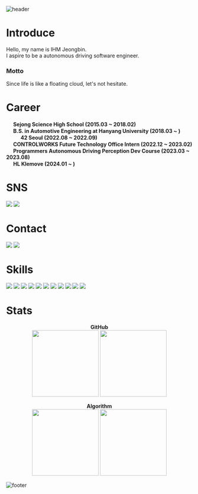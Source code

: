 ![header](https://capsule-render.vercel.app/api?type=waving&color=0080FF&text=%20IhmJB's%20GitHub%20%20&height=150&fontSize=40&fontColor=ffffff)

# Introduce

Hello, my name is IHM Jeongbin.<br>
I aspire to be a autonomous driving software engineer.<br>
<b><h3>Motto</h3></b>
Since life is like a floating cloud, let's not hesitate.

# Career
<img src="https://github.com/ihmmaru99/ihmmaru99/assets/109266664/d284c760-df41-4b58-ac5a-d30c908dbf0b" width="15px" height="15px">
<b>Sejong Science High School (2015.03 ~ 2018.02)</b><br>
<img src="https://github.com/ihmmaru99/ihmmaru99/assets/109266664/7963b194-4583-4323-a431-70da592d682f" width="15px" height="15px">
<b>B.S. in Automotive Engineering at Hanyang University (2018.03 ~ ) </b><br>
<img src="https://github.com/ihmmaru99/ihmmaru99/assets/109266664/081bfcf2-c7a5-4cf5-94d5-f14bd7dcf558" width="35px" height="15px">
<b>42 Seoul (2022.08 ~ 2022.09)</b><br>
<img src="https://github.com/ihmmaru99/ihmmaru99/assets/109266664/fdccd428-3fe6-4370-9d95-d35e83f88be1" width="15px" height="15px">
<b>CONTROLWORKS Future Technology Office Intern (2022.12 ~ 2023.02)</b><br>
<img src="https://github.com/ihmmaru99/ihmmaru99/assets/109266664/8f16482b-dc76-4715-a882-5727d9e98157" width="15px" height="15px">
<b>Programmers Autonomous Driving Perception Dev Course (2023.03 ~ 2023.08)</b><br>
<img src="https://github.com/ihmmaru99/ihmmaru99/assets/109266664/2d5c0d85-62e6-4cd0-9f4f-2f7933ce55a5" width="15px" height="15px">
<b>HL Klemove (2024.01 ~ )</b><br>

# SNS
<p>
  <a href="https://ihmmaru99.github.io/" target="_blank"><img src="https://img.shields.io/badge/BLOG-222222?style=flat-square&logo=githubpages&logoColor=white"/></a>
  <a href="https://instagram.com/ihmmaru99/" target="_blank"><img src="https://img.shields.io/badge/INSTA-E4405F?style=flat-square&logo=instagram&logoColor=white"/></a>
 </p>

# Contact

<p>
  <a href="mailto:ihmmaru99@gmail.com" target="_blank"><img src="https://img.shields.io/badge/ihmmaru99@gmail.com-EA4335?style=flat-square&logo=Gmail&logoColor=white"/></a>
  <a href="https://www.linkedin.com/in/jeong-bin-ihm-a3a588278/" target="_blank"><img src="https://img.shields.io/badge/LinkedIn-0A66C2?style=flat-square&logo=linkedin&logoColor=white"/></a>
</p>

# Skills
<a target="_blank"><img src="https://img.shields.io/badge/ANACONDA-44A833?style=flat-square&logo=anaconda&logoColor=white"/></a>
<a target="_blank"><img src="https://img.shields.io/badge/C-A8B9CC?style=flat-square&logo=c&logoColor=white"/></a>
<a target="_blank"><img src="https://img.shields.io/badge/C++-00599C?style=flat-square&logo=cplusplus&logoColor=white"/></a>
<a target="_blank"><img src="https://img.shields.io/badge/DOCKER-2496ED?style=flat-square&logo=docker&logoColor=white"/></a>
<a target="_blank"><img src="https://img.shields.io/badge/GIT-F05032?style=flat-square&logo=git&logoColor=white"/></a>
<a target="_blank"><img src="https://img.shields.io/badge/GITHUB-181717?style=flat-square&logo=github&logoColor=white"/></a>
<a target="_blank"><img src="https://img.shields.io/badge/LINUX-FCC624?style=flat-square&logo=linux&logoColor=white"/></a>
<a target="_blank"><img src="https://img.shields.io/badge/ROS-22314E?style=flat-square&logo=ros&logoColor=white"/></a>
<a target="_blank"><img src="https://img.shields.io/badge/PYTHON-3776AB?style=flat-square&logo=python&logoColor=white"/></a>
<a target="_blank"><img src="https://img.shields.io/badge/PYTORCH-EE4C2C?style=flat-square&logo=pytorch&logoColor=white"/></a>
<a target="_blank"><img src="https://img.shields.io/badge/UBUNTU-E95420?style=flat-square&logo=ubuntu&logoColor=white"/></a>

# Stats

<p align="center">
  <b>GitHub</b><br>
  <img height="180em" src="https://github-readme-stats-ndrd.vercel.app/api?username=ihmmaru99&show_icons=true" />
  <img height="180em" src="https://github-readme-stats-ndrd.vercel.app/api/top-langs/?username=ihmmaru99&layout=compact&hide=jupyter%20notebook" />
</p>

<p align="center">
  <b>Algorithm</b><br>
  <img height="180em" src="http://mazassumnida.wtf/api/v2/generate_badge?boj=ihmmaru99" />
  <img height="180em" src="http://mazandi.herokuapp.com/api?handle=ihmmaru99&theme=warm"/>
</p>

![footer](https://capsule-render.vercel.app/api?section=footer&type=waving&color=0080FF)
